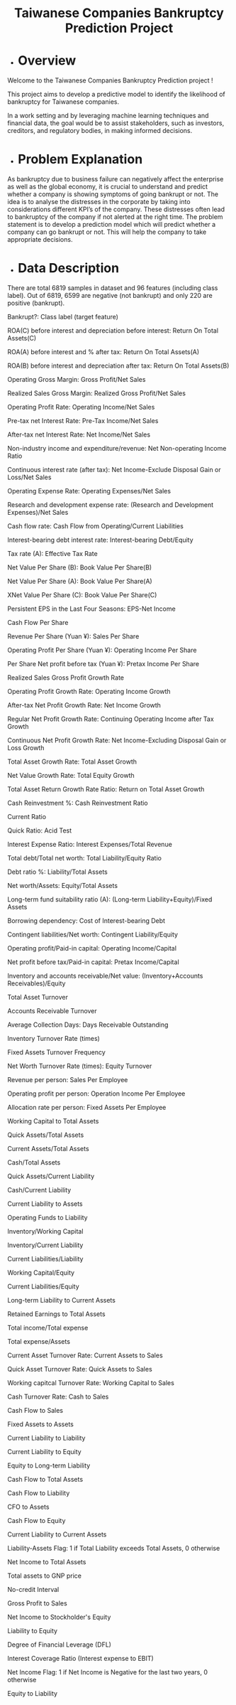 # <p align="center"> Taiwanese Companies Bankruptcy Prediction Project</p>

- # Overview

Welcome to the Taiwanese Companies Bankruptcy Prediction project ! 

This project aims to develop a predictive model to identify the likelihood of bankruptcy for Taiwanese companies. 

In a work setting and by leveraging machine learning techniques and financial data, the goal would be to assist stakeholders, such as investors, creditors, and regulatory bodies, in making informed decisions.

- # Problem Explanation
As bankruptcy due to business failure can negatively affect the enterprise as well as the global economy, it is crucial to understand and predict whether a company is showing symptoms of going bankrupt or not. The idea is to analyse the distresses in the corporate by taking into considerations different KPI’s of the company. These distresses often lead to bankruptcy of the company if not alerted at the right time. The problem statement is to develop a prediction model which will predict whether a company can go bankrupt or not. This will help the company to take appropriate decisions.


- # Data Description
There are total 6819 samples in dataset and 96 features (including class label). 
Out of 6819, 6599 are negative (not bankrupt) and only 220 are positive (bankrupt).

Bankrupt?: Class label (target feature)

ROA(C) before interest and depreciation before interest: Return On Total Assets(C)

ROA(A) before interest and % after tax: Return On Total Assets(A)

ROA(B) before interest and depreciation after tax: Return On Total Assets(B)

Operating Gross Margin: Gross Profit/Net Sales

Realized Sales Gross Margin: Realized Gross Profit/Net Sales

Operating Profit Rate: Operating Income/Net Sales

Pre-tax net Interest Rate: Pre-Tax Income/Net Sales

After-tax net Interest Rate: Net Income/Net Sales

Non-industry income and expenditure/revenue: Net Non-operating Income Ratio

Continuous interest rate (after tax): Net Income-Exclude Disposal Gain or Loss/Net Sales

Operating Expense Rate: Operating Expenses/Net Sales

Research and development expense rate: (Research and Development Expenses)/Net Sales

Cash flow rate: Cash Flow from Operating/Current Liabilities

Interest-bearing debt interest rate: Interest-bearing Debt/Equity

Tax rate (A): Effective Tax Rate

Net Value Per Share (B): Book Value Per Share(B)

Net Value Per Share (A): Book Value Per Share(A)

XNet Value Per Share (C): Book Value Per Share(C)

Persistent EPS in the Last Four Seasons: EPS-Net Income

Cash Flow Per Share

Revenue Per Share (Yuan ¥): Sales Per Share

Operating Profit Per Share (Yuan ¥): Operating Income Per Share

Per Share Net profit before tax (Yuan ¥): Pretax Income Per Share

Realized Sales Gross Profit Growth Rate

Operating Profit Growth Rate: Operating Income Growth

After-tax Net Profit Growth Rate: Net Income Growth

Regular Net Profit Growth Rate: Continuing Operating Income after Tax Growth

Continuous Net Profit Growth Rate: Net Income-Excluding Disposal Gain or Loss Growth

Total Asset Growth Rate: Total Asset Growth

Net Value Growth Rate: Total Equity Growth

Total Asset Return Growth Rate Ratio: Return on Total Asset Growth

Cash Reinvestment %: Cash Reinvestment Ratio

Current Ratio

Quick Ratio: Acid Test

Interest Expense Ratio: Interest Expenses/Total Revenue

Total debt/Total net worth: Total Liability/Equity Ratio

Debt ratio %: Liability/Total Assets

Net worth/Assets: Equity/Total Assets

Long-term fund suitability ratio (A): (Long-term Liability+Equity)/Fixed Assets

Borrowing dependency: Cost of Interest-bearing Debt

Contingent liabilities/Net worth: Contingent Liability/Equity

Operating profit/Paid-in capital: Operating Income/Capital

Net profit before tax/Paid-in capital: Pretax Income/Capital

Inventory and accounts receivable/Net value: (Inventory+Accounts Receivables)/Equity

Total Asset Turnover

Accounts Receivable Turnover

Average Collection Days: Days Receivable Outstanding

Inventory Turnover Rate (times)

Fixed Assets Turnover Frequency

Net Worth Turnover Rate (times): Equity Turnover

Revenue per person: Sales Per Employee

Operating profit per person: Operation Income Per Employee

Allocation rate per person: Fixed Assets Per Employee

Working Capital to Total Assets

Quick Assets/Total Assets

Current Assets/Total Assets

Cash/Total Assets

Quick Assets/Current Liability

Cash/Current Liability

Current Liability to Assets

Operating Funds to Liability

Inventory/Working Capital

Inventory/Current Liability

Current Liabilities/Liability

Working Capital/Equity

Current Liabilities/Equity

Long-term Liability to Current Assets

Retained Earnings to Total Assets

Total income/Total expense

Total expense/Assets

Current Asset Turnover Rate: Current Assets to Sales

Quick Asset Turnover Rate: Quick Assets to Sales

Working capitcal Turnover Rate: Working Capital to Sales

Cash Turnover Rate: Cash to Sales

Cash Flow to Sales

Fixed Assets to Assets

Current Liability to Liability

Current Liability to Equity

Equity to Long-term Liability

Cash Flow to Total Assets

Cash Flow to Liability

CFO to Assets

Cash Flow to Equity

Current Liability to Current Assets

Liability-Assets Flag: 1 if Total Liability exceeds Total Assets, 0 otherwise

Net Income to Total Assets

Total assets to GNP price

No-credit Interval

Gross Profit to Sales

Net Income to Stockholder's Equity

Liability to Equity

Degree of Financial Leverage (DFL)

Interest Coverage Ratio (Interest expense to EBIT)

Net Income Flag: 1 if Net Income is Negative for the last two years, 0 otherwise

Equity to Liability
